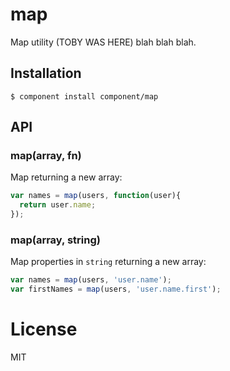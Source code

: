 
# map

  Map utility (TOBY WAS HERE) blah blah blah.

## Installation

    $ component install component/map

## API

### map(array, fn)

  Map returning a new array:

```js
var names = map(users, function(user){
  return user.name;
});
```

### map(array, string)

  Map properties in `string` returning a new array:

```js
var names = map(users, 'user.name');
var firstNames = map(users, 'user.name.first');
```

# License

  MIT
